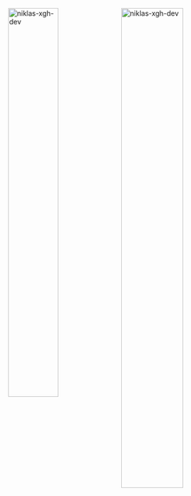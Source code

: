<div>
  <img width="45%" align="left" src="https://github-readme-stats.vercel.app/api/top-langs?username=niklas-xgh-dev&show_icons=true&locale=en&layout=compact" alt="niklas-xgh-dev" />
  <img width="50%"  src="https://github-readme-streak-stats.herokuapp.com/?user=niklas-xgh-dev&" alt="niklas-xgh-dev" />
</div>
